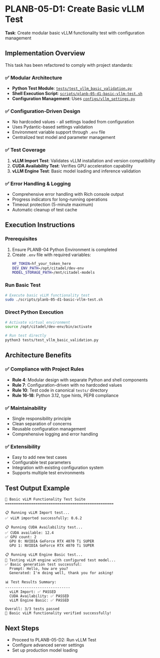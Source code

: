 # PLANB-05-D1: Create Basic vLLM Test

**Task**: Create modular basic vLLM functionality test with configuration management

## Implementation Overview

This task has been refactored to comply with project standards:

### ✅ **Modular Architecture**
- **Python Test Module**: [`tests/test_vllm_basic_validation.py`](../../../../../tests/test_vllm_basic_validation.py)
- **Shell Execution Script**: [`scripts/planb-05-d1-basic-vllm-test.sh`](../../../../../scripts/planb-05-d1-basic-vllm-test.sh)
- **Configuration Management**: Uses [`configs/vllm_settings.py`](../../../../../configs/vllm_settings.py)

### ✅ **Configuration-Driven Design**
- No hardcoded values - all settings loaded from configuration
- Uses Pydantic-based settings validation
- Environment variable support through `.env` file
- Centralized test model and parameter management

### ✅ **Test Coverage**
1. **vLLM Import Test**: Validates vLLM installation and version compatibility
2. **CUDA Availability Test**: Verifies GPU acceleration capability
3. **vLLM Engine Test**: Basic model loading and inference validation

### ✅ **Error Handling & Logging**
- Comprehensive error handling with Rich console output
- Progress indicators for long-running operations
- Timeout protection (5-minute maximum)
- Automatic cleanup of test cache

## Execution Instructions

### Prerequisites
1. Ensure PLANB-04 Python Environment is completed
2. Create `.env` file with required variables:
   ```bash
   HF_TOKEN=hf_your_token_here
   DEV_ENV_PATH=/opt/citadel/dev-env
   MODEL_STORAGE_PATH=/mnt/citadel-models
   ```

### Run Basic Test
```bash
# Execute basic vLLM functionality test
sudo ./scripts/planb-05-d1-basic-vllm-test.sh
```

### Direct Python Execution
```bash
# Activate virtual environment
source /opt/citadel/dev-env/bin/activate

# Run test directly
python3 tests/test_vllm_basic_validation.py
```

## Architecture Benefits

### ✅ **Compliance with Project Rules**
- **Rule 4**: Modular design with separate Python and shell components
- **Rule 7**: Configuration-driven with no hardcoded values
- **Rule 10**: Test code in canonical `tests/` directory
- **Rule 16-18**: Python 3.12, type hints, PEP8 compliance

### ✅ **Maintainability**
- Single responsibility principle
- Clean separation of concerns
- Reusable configuration management
- Comprehensive logging and error handling

### ✅ **Extensibility**
- Easy to add new test cases
- Configurable test parameters
- Integration with existing configuration system
- Supports multiple test environments

## Test Output Example

```
🚀 Basic vLLM Functionality Test Suite
==================================================

📋 Running vLLM Import test...
✅ vLLM imported successfully: 0.6.2

📋 Running CUDA Availability test...
✅ CUDA available: 12.4
✅ GPU count: 2
  GPU 0: NVIDIA GeForce RTX 4070 Ti SUPER
  GPU 1: NVIDIA GeForce RTX 4070 Ti SUPER

📋 Running vLLM Engine Basic test...
🧪 Testing vLLM engine with configured test model...
✅ Basic generation test successful:
  Prompt: Hello, how are you?
  Generated: I'm doing well, thank you for asking!

📊 Test Results Summary:
------------------------------
  vLLM Import: ✅ PASSED
  CUDA Availability: ✅ PASSED
  vLLM Engine Basic: ✅ PASSED

Overall: 3/3 tests passed
🎉 Basic vLLM functionality verified successfully!
```

## Next Steps
- Proceed to PLANB-05-D2: Run vLLM Test
- Configure advanced server settings
- Set up production model loading
